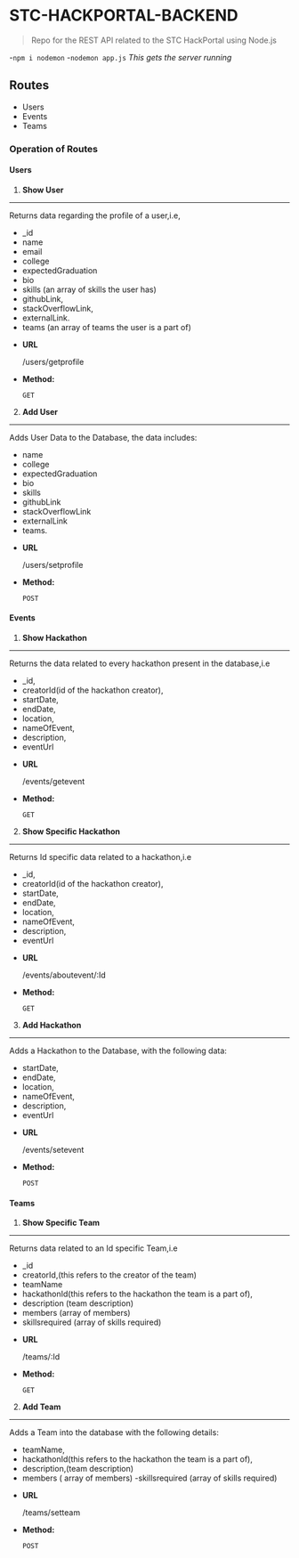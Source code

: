 # STC-HACKPORTAL-BACKEND

>Repo for the REST API related to the STC HackPortal using Node.js
 
-```npm i nodemon```
-```nodemon app.js``` _This gets the server running_

## Routes

- Users
- Events
- Teams

### Operation of Routes

#### Users

1. **Show User**
----
  Returns data regarding the profile of a user,i.e, 
  - _id
  - name
  - email
  - college
  - expectedGraduation
  - bio
  - skills (an array of skills the user has)
  - githubLink, 
  - stackOverflowLink, 
  - externalLink.
  - teams (an array of teams the user is a part of)
                

* **URL**

  /users/getprofile

* **Method:**

  `GET`

2. **Add User**
----
  Adds User Data to the Database, the data includes:
  
  - name
  - college
  - expectedGraduation
  - bio
  - skills
  - githubLink
  - stackOverflowLink 
  - externalLink
  - teams.

* **URL**

  /users/setprofile

* **Method:**

  `POST`
  
#### Events

1. **Show Hackathon**
----
  Returns the data related to every hackathon present in the database,i.e 
  
  - _id, 
  - creatorId(id of the hackathon creator),
  - startDate, 
  - endDate, 
  - location, 
  - nameOfEvent, 
  - description, 
  - eventUrl

* **URL**

  /events/getevent

* **Method:**

  `GET`

2. **Show Specific Hackathon**
----
  Returns Id specific data related to a hackathon,i.e 
  
  - _id, 
  - creatorId(id of the hackathon creator),
  - startDate, 
  - endDate, 
  - location, 
  - nameOfEvent, 
  - description, 
  - eventUrl

* **URL**

  /events/aboutevent/:Id

* **Method:**

  `GET`
  
 3. **Add Hackathon**
----
  Adds a Hackathon to the Database, with the following data: 
  
  - startDate, 
  - endDate, 
  - location, 
  - nameOfEvent, 
  - description, 
  - eventUrl

 
* **URL**

  /events/setevent

* **Method:**

  `POST`
  
#### Teams

1. **Show Specific Team**
----
  Returns data related to an Id specific Team,i.e 
  
  - _id
  - creatorId,(this refers to the creator of the team) 
  - teamName 
  - hackathonId(this refers to the hackathon the team is a part of), 
  - description (team description)
  - members (array of members)
  - skillsrequired (array of skills required)

* **URL**

  /teams/:Id

* **Method:**

  `GET`
  
 2. **Add Team**
----
  Adds a Team into the database with the following details: 
  
  - teamName, 
  - hackathonId(this refers to the hackathon the team is a part of), 
  - description,(team description)
  - members ( array of members)
  -skillsrequired (array of skills required)

* **URL**

  /teams/setteam

* **Method:**

  `POST`


 